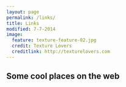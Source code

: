 ```yaml
---
layout: page
permalink: /links/
title: Links
modified: 7-7-2014
image:
  feature: texture-feature-02.jpg
  credit: Texture Lovers
  creditlink: http://texturelovers.com
---
```


## Some cool places on the web
